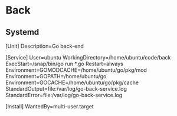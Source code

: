 # Back

## Systemd

[Unit] Description=Go back-end

[Service] User=ubuntu WorkingDirectory=/home/ubuntu/code/back ExecStart=/snap/bin/go run *.go Restart=always Environment=GOMODCACHE=/home/ubuntu/go/pkg/mod Environment=GOPATH=/home/ubuntu/go Environment=GOCACHE=/home/ubuntu/go/pkg/cache StandardOutput=file:/var/log/go-back-service.log StandardError=file:/var/log/go-back-service.log

[Install] WantedBy=multi-user.target